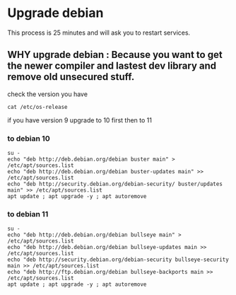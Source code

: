 # Upgrade debian 

This process is 25 minutes and will ask you to restart services.

## WHY upgrade debian : Because you want to get the newer compiler and lastest dev library and remove old unsecured stuff.

check the version you have
```
cat /etc/os-release
```
if you have version 9 upgrade to 10 first then to 11

### to debian 10
```
su -
echo "deb http://deb.debian.org/debian buster main" > /etc/apt/sources.list
echo "deb http://deb.debian.org/debian buster-updates main" >> /etc/apt/sources.list
echo "deb http://security.debian.org/debian-security/ buster/updates main" >> /etc/apt/sources.list
apt update ; apt upgrade -y ; apt autoremove
```

### to debian 11

```
su -
echo "deb http://deb.debian.org/debian bullseye main" > /etc/apt/sources.list
echo "deb http://deb.debian.org/debian bullseye-updates main >> /etc/apt/sources.list
echo "deb http://security.debian.org/debian-security bullseye-security main >> /etc/apt/sources.list
echo "deb http://ftp.debian.org/debian bullseye-backports main >> /etc/apt/sources.list
apt update ; apt upgrade -y ; apt autoremove
